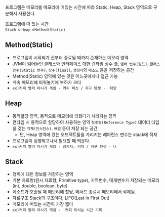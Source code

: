 프로그램은 메모리를 메모리에 떠있는 시간에 따라 Static, Heap, Stack 영역으로 구분해서 사용한다.

프로그램에 떠 있는 시간<br>
`Stack` < `Heap` <`Method(Static)`

## Method(Static)

- 프로그램이 시작되기 전부터 종료될 때까지 존재하는 메모리 영역
- JVM이 읽어들인 클래스와 인터페이스 대한 런타임 상수 풀, `멤버 변수(필드)`, `클래스 변수(Static 변수)`, `상수(final)`, `생성자`와 `메소드` 등을 저장하는 공간
- Method(Static) 영역에 있는 것은 어느곳에서나 접근 가능 
- 계속 메모리에 띄워놓기에 부하가 크다
- `ex)커피 빨리 마시기 게임 - 커피 머신 / 지구 탄생 -  태양`

## Heap

- 동적할당 영역, 동적으로 메모리에 띄웠다가 사라지는 영역
- 런타임 시 동적으로 할당하여 사용하는 영역 `참조형(Reference Type)` 데이터 타입을 갖는 `객체(인스턴스)`, `배열` 등이 저장 되는 공간
  - 단, Heap 영역에 있는 오브젝트들을 가리키는 레퍼런스 변수는 stack에 적재
- 프로그램이 실행되고나서 필요할 때 띄운다.
- `ex)커피 빨리 마시기 게임 - 참가자, 커피 / 지구 탄생 - 나`

## Stack

- 행위에 대한 정보를 저장하는 영역
- 기본 자료형(원시 자료형, Primitive type), 지역변수, 매개변수가 저장되는 메모리 (int, double, boolean, byte)
- 메소드가 호출될 때 메모리에 할당, 메서드 종료시 메모리에서 삭제됨.
- 자료구조 Stack의 구조이다, LIFO(Last In First Out)
- 메모리에 떠있는 시간이 가장 짧다
- `ex)커피 빨리 마시기 게임 -  커피 마시는 시간 기록`
